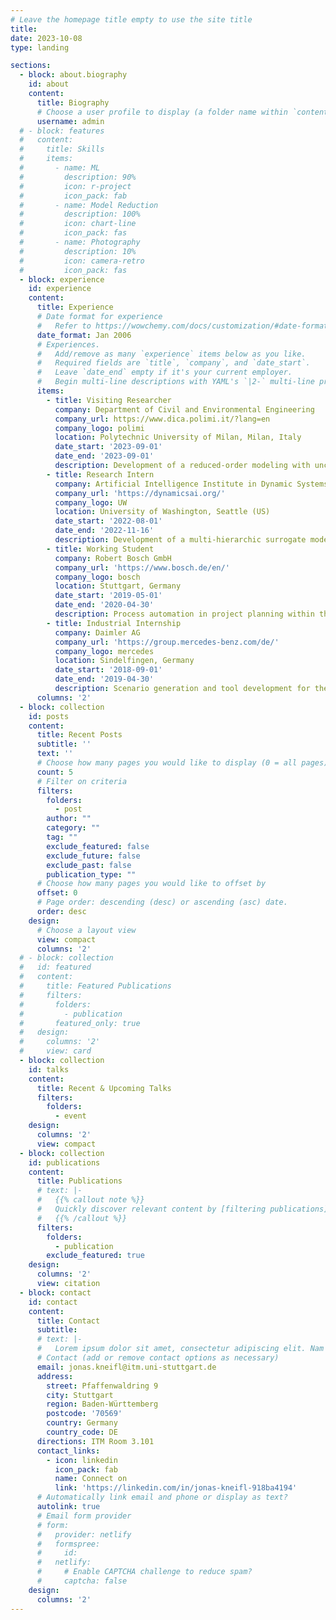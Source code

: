 ```yaml
---
# Leave the homepage title empty to use the site title
title:
date: 2023-10-08
type: landing

sections:
  - block: about.biography
    id: about
    content:
      title: Biography
      # Choose a user profile to display (a folder name within `content/authors/`)
      username: admin
  # - block: features
  #   content:
  #     title: Skills
  #     items:
  #       - name: ML 
  #         description: 90%
  #         icon: r-project
  #         icon_pack: fab
  #       - name: Model Reduction
  #         description: 100%
  #         icon: chart-line
  #         icon_pack: fas
  #       - name: Photography
  #         description: 10%
  #         icon: camera-retro
  #         icon_pack: fas
  - block: experience
    id: experience
    content:
      title: Experience
      # Date format for experience
      #   Refer to https://wowchemy.com/docs/customization/#date-format
      date_format: Jan 2006
      # Experiences.
      #   Add/remove as many `experience` items below as you like.
      #   Required fields are `title`, `company`, and `date_start`.
      #   Leave `date_end` empty if it's your current employer.
      #   Begin multi-line descriptions with YAML's `|2-` multi-line prefix.
      items:
        - title: Visiting Researcher
          company: Department of Civil and Environmental Engineering
          company_url: https://www.dica.polimi.it/?lang=en
          company_logo: polimi
          location: Polytechnic University of Milan, Milan, Italy
          date_start: '2023-09-01'
          date_end: '2023-09-01'
          description: Development of a reduced-order modeling with uncertainty quantification framework using generative AI algorithms.
        - title: Research Intern
          company: Artificial Intelligence Institute in Dynamic Systems
          company_url: 'https://dynamicsai.org/'
          company_logo: UW
          location: University of Washington, Seattle (US)
          date_start: '2022-08-01'
          date_end: '2022-11-16'
          description: Development of a multi-hierarchic surrogate modeling approach using graph convolutional neural networks and mesh simplification.
        - title: Working Student
          company: Robert Bosch GmbH
          company_url: 'https://www.bosch.de/en/'
          company_logo: bosch
          location: Stuttgart, Germany
          date_start: '2019-05-01'
          date_end: '2020-04-30'
          description: Process automation in project planning within the area of autonomous driving.
        - title: Industrial Internship
          company: Daimler AG
          company_url: 'https://group.mercedes-benz.com/de/'
          company_logo: mercedes
          location: Sindelfingen, Germany
          date_start: '2018-09-01'
          date_end: '2019-04-30'
          description: Scenario generation and tool development for the simulative validation of autonomous driving systems.
      columns: '2'
  - block: collection
    id: posts
    content:
      title: Recent Posts
      subtitle: ''
      text: ''
      # Choose how many pages you would like to display (0 = all pages)
      count: 5
      # Filter on criteria
      filters:
        folders:
          - post
        author: ""
        category: ""
        tag: ""
        exclude_featured: false
        exclude_future: false
        exclude_past: false
        publication_type: ""
      # Choose how many pages you would like to offset by
      offset: 0
      # Page order: descending (desc) or ascending (asc) date.
      order: desc
    design:
      # Choose a layout view
      view: compact
      columns: '2'
  # - block: collection
  #   id: featured
  #   content:
  #     title: Featured Publications
  #     filters:
  #       folders:
  #         - publication
  #       featured_only: true
  #   design:
  #     columns: '2'
  #     view: card
  - block: collection
    id: talks
    content:
      title: Recent & Upcoming Talks
      filters:
        folders:
          - event
    design:
      columns: '2'
      view: compact
  - block: collection
    id: publications
    content:
      title: Publications
      # text: |-
      #   {{% callout note %}}
      #   Quickly discover relevant content by [filtering publications](./publication/).
      #   {{% /callout %}}
      filters:
        folders:
          - publication
        exclude_featured: true
    design:
      columns: '2'
      view: citation
  - block: contact
    id: contact
    content:
      title: Contact
      subtitle:
      # text: |-
      #   Lorem ipsum dolor sit amet, consectetur adipiscing elit. Nam mi diam, venenatis ut magna et, vehicula efficitur enim.
      # Contact (add or remove contact options as necessary)
      email: jonas.kneifl@itm.uni-stuttgart.de
      address:
        street: Pfaffenwaldring 9
        city: Stuttgart
        region: Baden-Württemberg
        postcode: '70569'
        country: Germany
        country_code: DE
      directions: ITM Room 3.101
      contact_links:
        - icon: linkedin
          icon_pack: fab
          name: Connect on
          link: 'https://linkedin.com/in/jonas-kneifl-918ba4194'
      # Automatically link email and phone or display as text?
      autolink: true
      # Email form provider
      # form:
      #   provider: netlify
      #   formspree:
      #     id:
      #   netlify:
      #     # Enable CAPTCHA challenge to reduce spam?
      #     captcha: false
    design:
      columns: '2'
---
```

